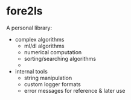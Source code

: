 # fore2ls
A personal library: 
- complex algorithms
  - ml/dl algorithms
  - numerical computation
  - sorting/searching algorithms
  - 
- internal tools 
  - string manipulation
  - custom logger formats
  - error messages
for reference & later use
